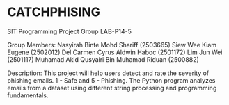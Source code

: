 # CATCHPHISING
SIT Programming Project Group LAB-P14-5

Group Members:
Nasyirah Binte Mohd Shariff (2503665)
Siew Wee Kiam Eugene (2502012)
Del Carmen Cyrus Aldwin Haboc (2501172)
Lim Jun Wei (2501117)
Muhamad Akid Qusyairi Bin Muhamad Riduan (2500882)

Description:
This project will help users detect and rate the severity of phishing emails. 1 - Safe and 5 - Phishing. The Python program analyzes emails from a dataset using different string processing and programming fundamentals.
